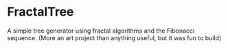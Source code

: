 # FractalTree
A simple tree generator using fractal algorithms and the Fibonacci sequence. (More an art project than anything useful, but it was fun to build)
